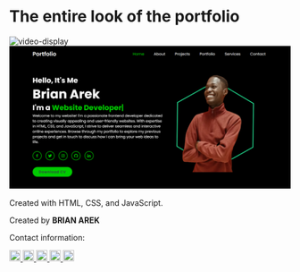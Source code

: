 # The entire look of the portfolio

![video-display](images/video-display.gif)  
![readme-image](images/readme-image.png)  

Created with HTML, CSS, and JavaScript.  

Created by **BRIAN AREK**  

Contact information:  

<a href="https://github.com/arekbrian">
  <img src="https://upload.wikimedia.org/wikipedia/commons/9/91/Octicons-mark-github.svg" width="20" height="20" />
</a>  
<a href="https://www.linkedin.com/in/brian-arek-8336361a4/">
  <img src="https://www.svgrepo.com/show/303207/linkedin-icon-logo.svg" width="20" height="20" />
</a>  
<a href="https://www.facebook.com/AREKBRIA">
  <img src="https://upload.wikimedia.org/wikipedia/commons/5/51/Facebook_f_logo_%282019%29.svg" width="20" height="20" />
</a>  
<a href="https://twitter.com/BrianArek_ke/">
  <img src="https://upload.wikimedia.org/wikipedia/commons/thumb/c/ce/X_logo_2023.svg/450px-X_logo_2023.svg.png" width="20" height="20" />
</a>  
<a href="https://www.instagram.com/brianarek_ke/">
  <img src="https://upload.wikimedia.org/wikipedia/commons/a/a5/Instagram_icon.png" width="20" height="20" />
</a>


<!-- <a href="https://github.com/arekbrian">GitHub</a> <br>
<a href="https://www.linkedin.com/in/brian-arek-8336361a4/">LinkedIn</a> <br>
<a href="https://www.facebook.com/AREKBRIA">Facebook</a> <br>
<a href="https://twitter.com/BrianArek_ke/">Twitter</a> <br>
<a href="https://www.instagram.com/brianarek_ke/">Instagram</a> <br> -->
